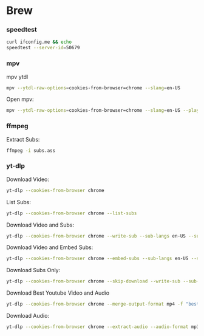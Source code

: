 # Brew

### speedtest
```bash
curl ifconfig.me && echo
speedtest --server-id=50679
```

### mpv
mpv ytdl
```bash
mpv --ytdl-raw-options=cookies-from-browser=chrome --slang=en-US 
```
Open mpv:
```bash
mpv --ytdl-raw-options=cookies-from-browser=chrome --slang=en-US --player-operation-mode=pseudo-gui
```

### ffmpeg
Extract Subs:
```bash
ffmpeg -i subs.ass
```

### yt-dlp
Download Video:
```bash
yt-dlp --cookies-from-browser chrome 
```
List Subs:
```bash
yt-dlp --cookies-from-browser chrome --list-subs 
```
Download Video and Subs:
```bash
yt-dlp --cookies-from-browser chrome --write-sub --sub-langs en-US --sub-format ass 
```
Download Video and Embed Subs:
```bash
yt-dlp --cookies-from-browser chrome --embed-subs --sub-langs en-US --sub-format ass 
```
Download Subs Only:
```bash
yt-dlp --cookies-from-browser chrome --skip-download --write-sub --sub-langs en-US --sub-format ass 
```
Download Best Youtube Video and Audio
```bash
yt-dlp --cookies-from-browser chrome --merge-output-format mp4 -f "bestvideo+bestaudio[ext=m4a]/best" --embed-thumbnail --add-metadata 
```
Download Audio:
```bash
yt-dlp --cookies-from-browser chrome --extract-audio --audio-format mp3 
```
